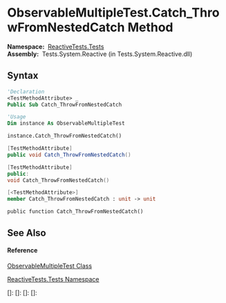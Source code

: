 # ObservableMultipleTest.Catch\_ThrowFromNestedCatch Method

**Namespace:**  [ReactiveTests.Tests](ReactiveTests.Tests\ReactiveTests.Tests.md)  
**Assembly:**  Tests.System.Reactive (in Tests.System.Reactive.dll)

## Syntax

```vb
'Declaration
<TestMethodAttribute> _
Public Sub Catch_ThrowFromNestedCatch
```

```vb
'Usage
Dim instance As ObservableMultipleTest

instance.Catch_ThrowFromNestedCatch()
```

```csharp
[TestMethodAttribute]
public void Catch_ThrowFromNestedCatch()
```

```c++
[TestMethodAttribute]
public:
void Catch_ThrowFromNestedCatch()
```

```fsharp
[<TestMethodAttribute>]
member Catch_ThrowFromNestedCatch : unit -> unit 
```

```jscript
public function Catch_ThrowFromNestedCatch()
```

## See Also

#### Reference

[ObservableMultipleTest Class](ObservableMultipleTest\ObservableMultipleTest.md)

[ReactiveTests.Tests Namespace](ReactiveTests.Tests\ReactiveTests.Tests.md)

[]: 
[]: 
[]: 
[]: 